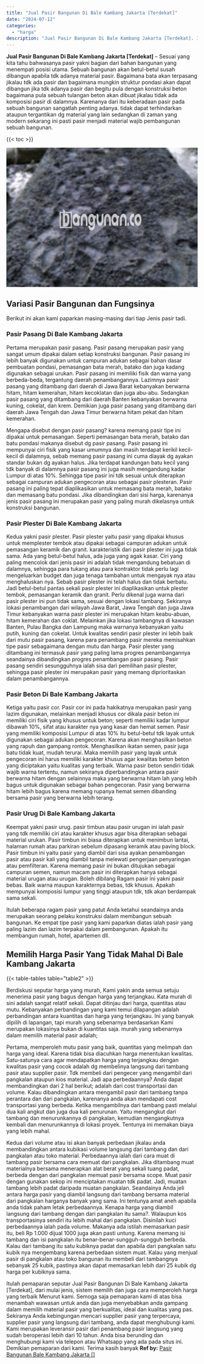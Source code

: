 ```yaml
---
title: "Jual Pasir Bangunan Di Bale Kambang Jakarta [Terdekat]"
date: "2024-07-12"
categories: 
  - "harga"
description: "Jual Pasir Bangunan Di Bale Kambang Jakarta [Terdekat]. Itulah pemaparan seputar Jual Pasir Bangunan Di Bale Kambang Jakarta [Terdekat], dari mulai jenis,..."
---
```


**Jual Pasir Bangunan Di Bale Kambang Jakarta \[Terdekat\]** – Sesuai yang kita tahu bahwasanya pasir yakni bagian dari bahan bangunan yang menempati posisi utama. Sebuah bangunan akan betul-betul susah dibangun apabila tdk adanya material pasir. Bagaimana bata akan terpasang jikalau tdk ada pasir dan bagaimana mungkin struktur pondasi akan dapat dibangun jika tdk adanya pasir dan begitu pula dengan konstruksi beton bagaimana pula sebuah tulangan beton akan dibuat jikalau tidak ada komposisi pasir di dalamnya. Karenanya dari itu keberadaan pasir pada sebuah bangunan sangatlah penting adanya. tidak dapat terhindarkan ataupun tergantikan dg material yang lain sedangkan di zaman yang modern sekarang ini pasti pasir menjadi material wajib pembangunan sebuah bangunan.

{{< toc >}}

![Jual Pasir Bangunan Di Bale Kambang Jakarta [Terdekat]](/images/jual-pasir-bangunan-16.png)

## Variasi Pasir Bangunan dan Fungsinya

Berikut ini akan kami paparkan masing-masing dari tiap Jenis pasir tadi.

### Pasir Pasang Di Bale Kambang Jakarta

Pertama merupakan pasir pasang. Pasir pasang merupakan pasir yang sangat umum dipakai dalam setiap konstruksi bangunan. Pasir pasang ini lebih banyak digunakan untuk campuran adukan sebagai bahan dasar pembuatan pondasi, pemasangan bata merah, batako dan juga kadang digunakan sebagai urukan. Pasir pasang ini memiliki fisik dan warna yang berbeda-beda, tergantung daerah penambangannya. Lazimnya pasir pasang yang ditambang dari daerah di Jawa Barat kebanyakan berwarna hitam, hitam kemerahan, hitam kecoklatan dan juga abu-abu. Sedangkan pasir pasang yang ditambang dari daerah Banten kebanyakan berwarna kuning, cokelat, dan krem. Demikian juga pasir pasang yang ditambang dari daerah Jawa Tengah dan Jawa Timur berwarna hitam pekat dan hitam kemerahan.

Mengapa disebut dengan pasir pasang? karena memang pasir tipe ini dipakai untuk pemasangan. Seperti pemasangan bata merah, batako dan batu pondasi makanya disebut dg pasir pasang. Pasir pasang ini mempunyai ciri fisik yang kasar umumnya dan masih terdapat kerikil kecil-kecil di dalamnya, sebab memang pasir pasang ini cuma diayak dg ayakan standar bukan dg ayakan halus. Jika terdapat kandungan batu kecil yang tdk banyak di dalamnya pasir pasang ini juga masih mengandung kadar Lumpur di atas 10%. Sehingga tipe pasir ini tdk sesuai untuk diterapkan sebagai campuran adukan pengecoran atau sebagai pasir plesteran. Pasir pasang ini paling tepat diaplikasikan untuk memasang bata merah, batako dan memasang batu pondasi. Jika dibandingkan dari sisi harga, karenanya jenis pasir pasang ini merupakan pasir yang paling murah dikelasnya untuk konstruksi bangunan.

### Pasir Plester Di Bale Kambang Jakarta

Kedua yakni pasir plester. Pasir plester yaitu pasir yang dipakai khusus untuk memplester tembok atau dipakai sebagai campuran adukan untuk pemasangan keramik dan granit. karakteristik dari pasir plester ini juga tidak sama. Ada yang betul-betul halus, ada juga yang agak kasar. Ciri yang paling mencolok dari jenis pasir ini adalah tidak mengandung bebatuan di dalamnya, sehingga para tukang atau para kontraktor tidak perlu lagi mengeluarkan budget dan juga tenaga tambahan untuk mengayak nya atau menghaluskan nya. Sebab pasir plester ini telah halus dan tidak berbatu. Jadi betul-betul pantas sekali pasir plester ini diaplikasikan untuk plester tembok, pemasangan keramik dan granit. Perlu dikenal juga warna dari pasir plester ini pun tidak sama, sesuai dengan lokasi tambang. Sekiranya lokasi penambangan dari wilayah Jawa Barat, Jawa Tengah dan juga Jawa Timur kebanyakan warna pasir plester ini merupakan hitam keabu-abuan, hitam kemerahan dan coklat. Melainkan jika lokasi tambangnya di kawasan Banten, Pulau Bangka dan Lampung maka warnanya kebanyakan yaitu putih, kuning dan cokelat. Untuk kwalitas sendiri pasir plester ini lebih baik dari mutu pasir pasang, karena para penambang pasir mereka memisahkan tipe pasir sebagaimana dengan mutu dan harga. Pasir plester yang ditambang ini termasuk pasir yang paling lama progres penambangannya seandainya dibandingkan progres penambangan pasir pasang. Pasir pasang sendiri sesungguhnya ialah sisa dari pemilihan pasir plester, sehingga pasir plester ini merupakan pasir yang memang diprioritaskan dalam penambangannya.

### Pasir Beton Di Bale Kambang Jakarta

Ketiga yaitu pasir cor. Pasir cor ini pada hakikatnya merupakan pasir yang lazim digunakan, melainkan menjadi khusus cor dikala pasir beton ini memiliki ciri fisik yang khusus untuk beton; seperti memiliki kadar lumpur dibawah 10%, sifat atau karakter nya yang kasar dan hemat semen. Pasir yang memiliki komposisi Lumpur di atas 10% itu betul-betul tdk layak untuk digunakan sebagai adukan pengecoran. Karena akan menghasilkan beton yang rapuh dan gampang rontok. Menghasilkan ikatan semen, pasir juga batu tidak kuat, mudah terurai. Maka memilih pasir yang layak untuk pengecoran ini harus memiliki karakter khusus agar kwalitas beton beton yang diciptakan yaitu kualitas yang terbaik. Warna pasir beton sendiri tidak wajib warna tertentu, namun sekiranya diperbandingkan antara pasir berwarna hitam dengan selainnya maka yang berwarna hitam lah yang lebih bagus untuk digunakan sebagai bahan pengecoran. Pasir yang berwarna hitam lebih bagus karena memang rupanya hemat semen dibanding bersama pasir yang berwarna lebih terang.

### Pasir Urug Di Bale Kambang Jakarta

Keempat yakni pasir urug. pasir timbun atau pasir urugan ini ialah pasir yang tdk memiliki ciri atau karakter khusus agar bisa diterapkan sebagai material urukan. Pasir timbun ini biasa diterapkan untuk menimbun lantai, halaman rumah atau parkiran sebelum dipasang keramik atau paving block. Pasir timbun ini yaitu pasir yang diambil dari sisa ayakan penambangan pasir atau pasir kali yang diambil tanpa melewati pengerjaan penyaringan atau pemfilteran. Karena memang pasir ini bukan ditujukan sebagai campuran semen, namun macam pasir ini diterapkan hanya sebagai material urugan atau urugan. Boleh dibilang Ragam pasir ini yakni pasir bebas. Baik warna maupun karakternya bebas, tdk khusus. Apakah mempunyai komposisi lumpur yang tinggi ataupun tdk, tdk akan berdampak sama sekali.

Itulah beberapa ragam pasir yang patut Anda ketahui seandainya anda merupakan seorang pelaku konstruksi dalam membangun sebuah bangunan. Ke empat tipe pasir yang kami paparkan diatas ialah pasir yang paling lazim dan lazim terpakai dalam pembangunan. Apakah itu membangun rumah, hotel, apartemen dll.

## Memilih Harga Pasir Yang Tidak Mahal Di Bale Kambang Jakarta

{{< table-tables table="table2" >}}

Berdiskusi seputar harga yang murah, Kami yakin anda semua setuju menerima pasir yang bagus dengan harga yang terjangkau. Kata murah di sini adalah sangat relatif sekali. Dapat ditinjau dari harga, quantitas atau mutu. Kebanyakan perbandingan yang kami temui dilapangan adalah perbandingan antara kuantitas dan harga yang terjangkau. Ini yang banyak dipilih di lapangan, tapi murah yang sebenarnya berdasarkan Kami merupakan lokasinya bukan di kuantitas saja. murah yang sebenarnya dalam memilih material pasir adalah;

Pertama, memperoleh mutu pasir yang baik, quantitas yang melimpah dan harga yang ideal. Karena tidak bisa diacuhkan harga menentukan kwalitas. Satu-satunya cara agar mendapatkan harga yang terjangkau dengan kwalitas pasir yang cocok adalah dg membelinya langsung dari tambang pasir atau supplier pasir. Tdk membeli dari pengecer yang mengambil dari pangkalan ataupun kios material. Jadi apa perbedaannya? Anda dapat membandingkan dari 2 hal berikut; adalah dari cost transportasi dan volume. Kalau dibandingkan antara mengambil pasir dari tambang tanpa perantara dan dari pangkalan, karenanya anda akan mendapati cost transportasi yang berbeda. Ketika mengambilnya dari tambang pasti melalui dua kali angkut dan juga dua kali penurunan. Yaitu mengangkut dari tambang dan menurunkannya di pangkalan, kemudian mengangkutnya kembali dan menurunkannya di lokasi proyek. Tentunya ini memakan biaya yang lebih mahal.

Kedua dari volume atau isi akan banyak perbedaan jikalau anda membandingkan antara kubikasi volume langsung dari tambang dan dari pangkalan atau toko material. Perbedaannya ialah dari cara muat di tambang pasir bersama cara memuat dari pangkalan. Jika ditambang muat materialnya bersama menerapkan alat berat yang sekali tuang padat, berbeda dengan dari pangkalan memuat pasir bersama scope. Muat pasir dengan gunakan sekop ini menciptakan muatan tdk padat. Jadi, muatan tambang lebih padat daripada muatan pangkalan. Seandainya Anda jeli antara harga pasir yang diambil langsung dari tambang bersama material dari pangkalan harganya banyak yang sama. Ini tentunya amat aneh apabila anda tidak paham letak perbedaannya. Kenapa harga yang diambil langsung dari tambang dengan dari pangkalan itu sama?. Walaupun kos transportasinya sendiri itu lebih mahal dari pangkalan. Disinilah kuci perbedaannya ialah pada volume. Makanya ada istilah memasarkan pasir itu, beli Rp 1.000 dijual 1000 juga akan pasti untung. Karena memang isi tambang dan isi pangkalan itu benar-benar-sungguh-sungguh berbeda. Kalau dari tambang itu satu kubiknya padat dan apabila dari pangkalan satu kubik nya mengembang karena perbedaan sistem muat. Kalau yang menjual pasir di pangkalan atau toko bangunan itu membeli dari tambangnya sebanyak 25 kubik, pastinya akan dapat memasarkan lebih dari 25 kubik dg harga per kubiknya sama.

Itulah pemaparan seputar Jual Pasir Bangunan Di Bale Kambang Jakarta \[Terdekat\], dari mulai jenis, sistem memilih dan juga cara memperoleh harga yang terbaik Menurut kami. Semoga saja pemaparan kami di atas bisa menambah wawasan untuk anda dan juga menyebabkan anda gampang dalam memilih material pasir yang berkualitas, ideal dan kualitas yang pas. Sekiranya Anda kebingungan mencari supplier pasir yang terpercaya, supplier pasir yang langsung dari tambang, anda dapat menghubungi kami. Kami merupakan leveransir pasir dari penambang pasir langsung yang sudah beroperasi lebih dari 10 tahun. Anda bisa berunding dan menghubungi kami via telepon atau Whatsapp yang ada pada situs ini. Demikian pemaparan dari kami. Terima kasih banyak
**Ref by:** [Pasir Bangunan Bale Kambang Jakarta []](https://id.wikipedia.org/wiki/Pasir)
